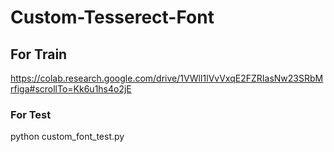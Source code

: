 # Custom-Tesserect-Font

## For Train
https://colab.research.google.com/drive/1VWlI1lVvVxqE2FZRIasNw23SRbMrfiga#scrollTo=Kk6u1hs4o2jE

### For Test

python custom_font_test.py


